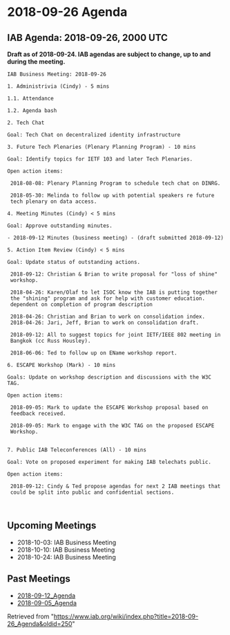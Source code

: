 




2018-09-26 Agenda
=================





IAB Agenda: 2018-09-26, 2000 UTC
--------------------------------


**Draft as of 2018-09-24. IAB agendas are subject to change, up to and during the meeting.**




```
IAB Business Meeting: 2018-09-26

1. Administrivia (Cindy) - 5 mins

1.1. Attendance

1.2. Agenda bash

2. Tech Chat

Goal: Tech Chat on decentralized identity infrastructure

3. Future Tech Plenaries (Plenary Planning Program) - 10 mins

Goal: Identify topics for IETF 103 and later Tech Plenaries.

Open action items:

 2018-08-08: Plenary Planning Program to schedule tech chat on DINRG. 	

 2018-05-30: Melinda to follow up with potential speakers re future 
 tech plenary on data access.

4. Meeting Minutes (Cindy) < 5 mins

Goal: Approve outstanding minutes. 

- 2018-09-12 Minutes (business meeting) - (draft submitted 2018-09-12) 

5. Action Item Review (Cindy) < 5 mins

Goal: Update status of outstanding actions.

 2018-09-12: Christian & Brian to write proposal for "loss of shine" 
 workshop. 	

 2018-04-26: Karen/Olaf to let ISOC know the IAB is putting together 
 the "shining" program and ask for help with customer education. 	
 dependent on completion of program description 	

 2018-04-26: Christian and Brian to work on consolidation index. 		
 2018-04-26: Jari, Jeff, Brian to work on consolidation draft.	

 2018-09-12: All to suggest topics for joint IETF/IEEE 802 meeting in 
 Bangkok (cc Russ Housley). 

 2018-06-06: Ted to follow up on EName workshop report. 	

6. ESCAPE Workshop (Mark) - 10 mins

Goals: Update on workshop description and discussions with the W3C TAG.

Open action items:

 2018-09-05: Mark to update the ESCAPE Workshop proposal based on 
 feedback received. 		

 2018-09-05: Mark to engage with the W3C TAG on the proposed ESCAPE 
 Workshop. 


7. Public IAB Teleconferences (All) - 10 mins

Goal: Vote on proposed experiment for making IAB telechats public.

Open action items:

 2018-09-12: Cindy & Ted propose agendas for next 2 IAB meetings that 
 could be split into public and confidential sections. 



```

Upcoming Meetings
-----------------


* 2018-10-03: IAB Business Meeting
* 2018-10-10: IAB Business Meeting
* 2018-10-24: IAB Business Meeting


  




Past Meetings
-------------


* [2018-09-12\_Agenda](/wiki/index.php/2018-09-12_Agenda "2018-09-12 Agenda")
* [2018-09-05\_Agenda](/wiki/index.php/2018-09-05_Agenda "2018-09-05 Agenda")






Retrieved from "<https://www.iab.org/wiki/index.php?title=2018-09-26_Agenda&oldid=250>"


